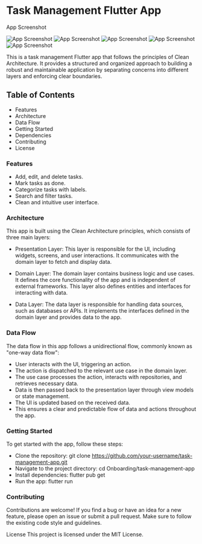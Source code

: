 # Task Management Flutter App

App Screenshot

![App Screenshot](./screenshots/onboarding_page_screenshot.png)
![App Screenshot](./screenshots/tasks_list_page_screenshot.png)
![App Screenshot](./screenshots/task_detail_page_screenshot.png)
![App Screenshot](./screenshots/create_task_page_screenshot.png)
![App Screenshot](./screenshots/create_task_page_screenshot_2.png)

This is a task management Flutter app that follows the principles of Clean Architecture. It provides a structured and organized approach to building a robust and maintainable application by separating concerns into different layers and enforcing clear boundaries.

## Table of Contents

- Features
- Architecture
- Data Flow
- Getting Started
- Dependencies
- Contributing
- License

### Features

- Add, edit, and delete tasks.
- Mark tasks as done.
- Categorize tasks with labels.
- Search and filter tasks.
- Clean and intuitive user interface.

### Architecture

This app is built using the Clean Architecture principles, which consists of three main layers:

- Presentation Layer: This layer is responsible for the UI, including widgets, screens, and user interactions. It communicates with the domain layer to fetch and display data.

- Domain Layer: The domain layer contains business logic and use cases. It defines the core functionality of the app and is independent of external frameworks. This layer also defines entities and interfaces for interacting with data.

- Data Layer: The data layer is responsible for handling data sources, such as databases or APIs. It implements the interfaces defined in the domain layer and provides data to the app.

### Data Flow

The data flow in this app follows a unidirectional flow, commonly known as "one-way data flow":

- User interacts with the UI, triggering an action.
- The action is dispatched to the relevant use case in the domain layer.
- The use case processes the action, interacts with repositories, and retrieves necessary data.
- Data is then passed back to the presentation layer through view models or state management.
- The UI is updated based on the received data.
- This ensures a clear and predictable flow of data and actions throughout the app.

### Getting Started

To get started with the app, follow these steps:

- Clone the repository: git clone https://github.com/your-username/task-management-app.git
- Navigate to the project directory: cd Onboarding/task-management-app
- Install dependencies: flutter pub get
- Run the app: flutter run

### Contributing

Contributions are welcome! If you find a bug or have an idea for a new feature, please open an issue or submit a pull request. Make sure to follow the existing code style and guidelines.

License
This project is licensed under the MIT License.
